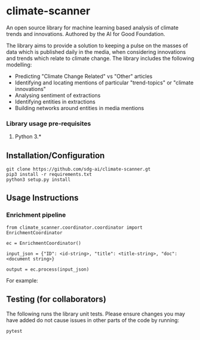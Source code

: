 # climate-scanner
An open source library for machine learning based analysis of climate trends and innovations. Authored by the AI for Good Foundation.

The library aims to provide a solution to keeping a pulse on the masses of data which is published daily in the media,
when considering innovations and trends which relate to climate change. The library includes the following modelling:
- Predicting "Climate Change Related" vs "Other" articles
- Identifying and locating mentions of particular "trend-topics" or "climate innovations"
- Analysing sentiment of extractions
- Identifying entities in extractions
- Building networks around entities in media mentions

### Library usage pre-requisites 
1. Python 3.*

## Installation/Configuration

```
git clone https://github.com/sdg-ai/climate-scanner.gt
pip3 install -r requirements.txt
python3 setup.py install
```

## Usage Instructions
### Enrichment pipeline

```
from climate_scanner.coordinator.coordinator import EnrichmentCoordinator

ec = EnrichmentCoordinator()

input_json = {"ID": <id-string>, "title": <title-string>, "doc": <document string>}

output = ec.process(input_json)
```

For example:


## Testing (for collaborators)
The following runs the library unit tests. Please ensure changes you may have added do not cause issues in
other parts of the code by running:
```
pytest
```
